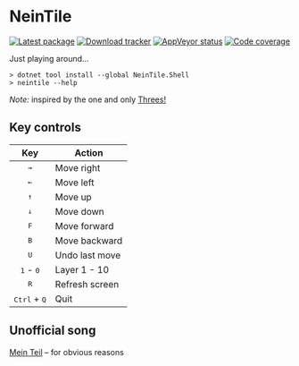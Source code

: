 ﻿NeinTile
========

[![Latest package](https://img.shields.io/nuget/v/NeinTile.Shell.svg)](https://www.nuget.org/packages/NeinTile.Shell)
[![Download tracker](https://img.shields.io/nuget/dt/NeinTile.Shell.svg)](https://www.nuget.org/packages/NeinTile.Shell)
[![AppVeyor status](https://ci.appveyor.com/api/projects/status/github/axelheer/nein-tile?branch=master&svg=true)](https://ci.appveyor.com/project/axelheer/nein-tile/branch/master)
[![Code coverage](https://codecov.io/gh/axelheer/nein-tile/branch/master/graph/badge.svg)](https://codecov.io/gh/axelheer/nein-tile)

Just playing around...

    > dotnet tool install --global NeinTile.Shell
    > neintile --help

*Note:* inspired by the one and only [Threes!](https://en.wikipedia.org/wiki/Threes)

Key controls
--------

| Key                            | Action         |
|:------------------------------:|----------------|
| <kbd>&rarr;</kbd>              | Move right     |
| <kbd>&larr;</kbd>              | Move left      |
| <kbd>&uarr;</kbd>              | Move up        |
| <kbd>&darr;</kbd>              | Move down      |
| <kbd>F</kbd>                   | Move forward   |
| <kbd>B</kbd>                   | Move backward  |
| <kbd>U</kbd>                   | Undo last move |
| <kbd>1</kbd> - <kbd>0</kbd>    | Layer 1 - 10   |
| <kbd>R</kbd>                   | Refresh screen |
| <kbd>Ctrl</kbd> + <kbd>Q</kbd> | Quit           |

Unofficial song
---------------

[Mein Teil](https://www.youtube.com/watch?v=PBvwcH4XX6U) &ndash; for obvious reasons

